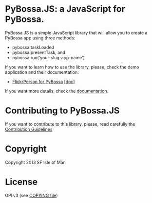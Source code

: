 # PyBossa.JS: a JavaScript for PyBossa.

PyBossa.JS is a simple JavaScript library that will allow you to create
a PyBossa app using three methods:

* pybossa.taskLoaded
* pybossa.presentTask, and
* pybossa.run('your-slug-app-name')

If you want to learn how to use the library, please, check the demo application and their documentation:

* [FlickrPerson for PyBossa](https://github.com/PyBossa/app-flickrperson) [[doc]](http://docs.pybossa.com/en/latest/user/create-application-tutorial.html)

If you want more details, check the [documentation](http://pybossajs.rtfd.org).

# Contributing to PyBossa.JS

If you want to contribute to this library, please, read carefully the
[Contribution Guidelines](CONTRIBUTING.md)

# Copyright

Copyright 2013 SF Isle of Man

# License

GPLv3 (see [COPYING file](COPYING))
